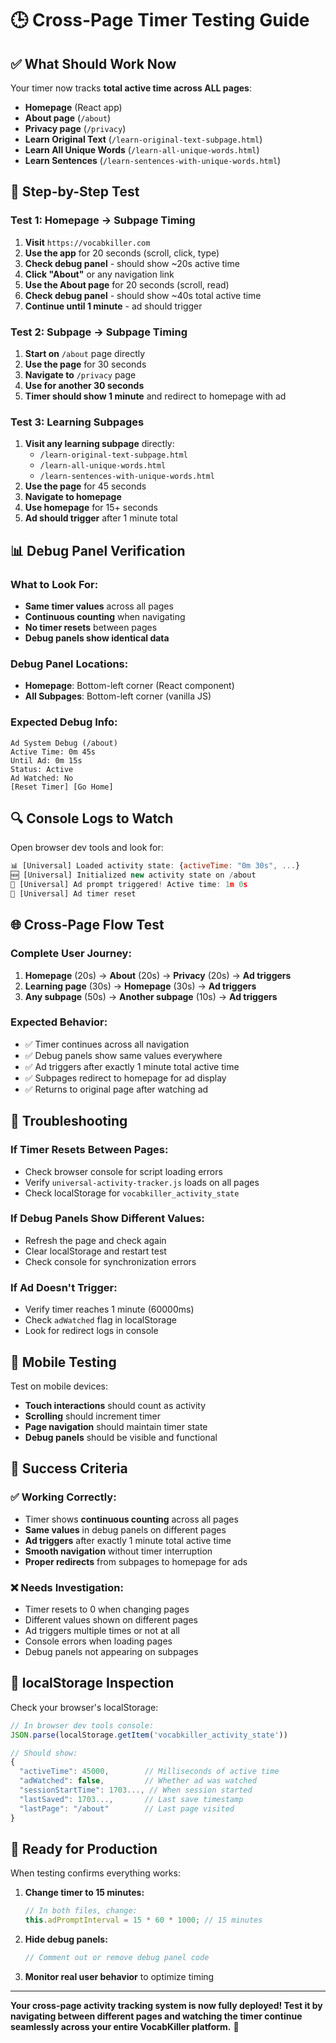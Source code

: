 # 🕒 Cross-Page Timer Testing Guide

## ✅ **What Should Work Now**

Your timer now tracks **total active time across ALL pages**:
- **Homepage** (React app)
- **About page** (`/about`)
- **Privacy page** (`/privacy`) 
- **Learn Original Text** (`/learn-original-text-subpage.html`)
- **Learn All Unique Words** (`/learn-all-unique-words.html`)
- **Learn Sentences** (`/learn-sentences-with-unique-words.html`)

## 🧪 **Step-by-Step Test**

### **Test 1: Homepage → Subpage Timing**
1. **Visit** `https://vocabkiller.com`
2. **Use the app** for 20 seconds (scroll, click, type)
3. **Check debug panel** - should show ~20s active time
4. **Click "About"** or any navigation link
5. **Use the About page** for 20 seconds (scroll, read)
6. **Check debug panel** - should show ~40s total active time
7. **Continue until 1 minute** - ad should trigger

### **Test 2: Subpage → Subpage Timing**
1. **Start on** `/about` page directly
2. **Use the page** for 30 seconds
3. **Navigate to** `/privacy` page
4. **Use for another 30 seconds**
5. **Timer should show 1 minute** and redirect to homepage with ad

### **Test 3: Learning Subpages**
1. **Visit any learning subpage** directly:
   - `/learn-original-text-subpage.html`
   - `/learn-all-unique-words.html` 
   - `/learn-sentences-with-unique-words.html`
2. **Use the page** for 45 seconds
3. **Navigate to homepage** 
4. **Use homepage** for 15+ seconds
5. **Ad should trigger** after 1 minute total

## 📊 **Debug Panel Verification**

### **What to Look For:**
- **Same timer values** across all pages
- **Continuous counting** when navigating
- **No timer resets** between pages
- **Debug panels show identical data**

### **Debug Panel Locations:**
- **Homepage**: Bottom-left corner (React component)
- **All Subpages**: Bottom-left corner (vanilla JS)

### **Expected Debug Info:**
```
Ad System Debug (/about)
Active Time: 0m 45s
Until Ad: 0m 15s  
Status: Active
Ad Watched: No
[Reset Timer] [Go Home]
```

## 🔍 **Console Logs to Watch**

Open browser dev tools and look for:

```javascript
📊 [Universal] Loaded activity state: {activeTime: "0m 30s", ...}
🆕 [Universal] Initialized new activity state on /about
🎯 [Universal] Ad prompt triggered! Active time: 1m 0s
🔄 [Universal] Ad timer reset
```

## 🌐 **Cross-Page Flow Test**

### **Complete User Journey:**
1. **Homepage** (20s) → **About** (20s) → **Privacy** (20s) → **Ad triggers**
2. **Learning page** (30s) → **Homepage** (30s) → **Ad triggers**
3. **Any subpage** (50s) → **Another subpage** (10s) → **Ad triggers**

### **Expected Behavior:**
- ✅ Timer continues across all navigation
- ✅ Debug panels show same values everywhere
- ✅ Ad triggers after exactly 1 minute total active time
- ✅ Subpages redirect to homepage for ad display
- ✅ Returns to original page after watching ad

## 🚨 **Troubleshooting**

### **If Timer Resets Between Pages:**
- Check browser console for script loading errors
- Verify `universal-activity-tracker.js` loads on all pages
- Check localStorage for `vocabkiller_activity_state`

### **If Debug Panels Show Different Values:**
- Refresh the page and check again
- Clear localStorage and restart test
- Check console for synchronization errors

### **If Ad Doesn't Trigger:**
- Verify timer reaches 1 minute (60000ms)
- Check `adWatched` flag in localStorage
- Look for redirect logs in console

## 📱 **Mobile Testing**

Test on mobile devices:
- **Touch interactions** should count as activity
- **Scrolling** should increment timer
- **Page navigation** should maintain timer state
- **Debug panels** should be visible and functional

## 🎯 **Success Criteria**

### ✅ **Working Correctly:**
- Timer shows **continuous counting** across all pages
- **Same values** in debug panels on different pages
- **Ad triggers** after exactly 1 minute total active time
- **Smooth navigation** without timer interruption
- **Proper redirects** from subpages to homepage for ads

### ❌ **Needs Investigation:**
- Timer resets to 0 when changing pages
- Different values shown on different pages
- Ad triggers multiple times or not at all
- Console errors when loading pages
- Debug panels not appearing on subpages

## 🔧 **localStorage Inspection**

Check your browser's localStorage:

```javascript
// In browser dev tools console:
JSON.parse(localStorage.getItem('vocabkiller_activity_state'))

// Should show:
{
  "activeTime": 45000,        // Milliseconds of active time
  "adWatched": false,         // Whether ad was watched
  "sessionStartTime": 1703..., // When session started
  "lastSaved": 1703...,       // Last save timestamp
  "lastPage": "/about"        // Last page visited
}
```

## 🚀 **Ready for Production**

When testing confirms everything works:

1. **Change timer to 15 minutes:**
   ```javascript
   // In both files, change:
   this.adPromptInterval = 15 * 60 * 1000; // 15 minutes
   ```

2. **Hide debug panels:**
   ```javascript
   // Comment out or remove debug panel code
   ```

3. **Monitor real user behavior** to optimize timing

---

**Your cross-page activity tracking system is now fully deployed! Test it by navigating between different pages and watching the timer continue seamlessly across your entire VocabKiller platform.** 🎉
